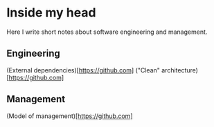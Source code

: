 # Inside my head
Here I write short notes about software engineering and management.

## Engineering
(External dependencies)[https://github.com]
("Clean" architecture)[https://github.com]

## Management
(Model of management)[https://github.com]
